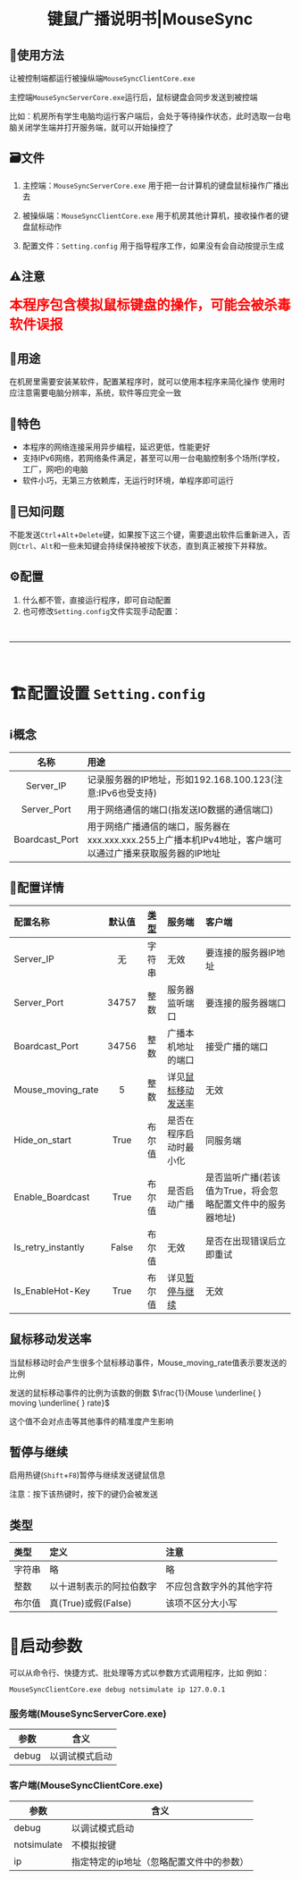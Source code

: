 # <center>键鼠广播说明书|MouseSync</center>

## 📖使用方法 

让被控制端都运行被操纵端`MouseSyncClientCore.exe`

主控端`MouseSyncServerCore.exe`运行后，鼠标键盘会同步发送到被控端

比如：机房所有学生电脑均运行客户端后，会处于等待操作状态，此时选取一台电脑关闭学生端并打开服务端，就可以开始操控了

## 🗃️文件 
1. 主控端：`MouseSyncServerCore.exe`	用于把一台计算机的键盘鼠标操作广播出去

2. 被操纵端：`MouseSyncClientCore.exe`	用于机房其他计算机，接收操作者的键盘鼠标动作

3. 配置文件：`Setting.config`			用于指导程序工作，如果没有会自动按提示生成

## ⚠️注意 
<font color=red size=5>**本程序包含模拟鼠标键盘的操作，可能会被杀毒软件误报**</font>

## 🚙用途 

在机房里需要安装某软件，配置某程序时，就可以使用本程序来简化操作
使用时应注意需要电脑分辨率，系统，软件等应完全一致

## 🤩特色 

- 本程序的网络连接采用异步编程，延迟更低，性能更好
- 支持IPv6网络，若网络条件满足，甚至可以用一台电脑控制多个场所(学校，工厂，网吧)的电脑
- 软件小巧，无第三方依赖库，无运行时环境，单程序即可运行

## 🤔已知问题 

不能发送`Ctrl`+`Alt`+`Delete`键，如果按下这三个键，需要退出软件后重新进入，否则`Ctrl`、`Alt`和一些未知键会持续保持被按下状态，直到真正被按下并释放。

## ⚙️配置 

1. 什么都不管，直接运行程序，即可自动配置
2. 也可修改`Setting.config`文件实现手动配置：

<br>

---

<br>

# 🏗️配置设置 `Setting.config`

## ℹ️概念 

|名称|用途|
|:---:|:---|
|Server_IP|记录服务器的IP地址，形如192.168.100.123(注意:IPv6也受支持)|
|Server_Port|用于网络通信的端口(指发送IO数据的通信端口)|
|Boardcast_Port|用于网络广播通信的端口，服务器在xxx.xxx.xxx.255上广播本机IPv4地址，客户端可以通过广播来获取服务器的IP地址|

## 📑配置详情 

|配置名称|默认值|[类型](#类型)|服务端|客户端|
|:---|:---:|:---:|:---|:---|
|Server_IP|无|字符串|无效|要连接的服务器IP地址|
|Server_Port|34757|整数|服务器监听端口|要连接的服务器端口|
|Boardcast_Port|34756|整数|广播本机地址的端口|接受广播的端口|
|Mouse_moving_rate|5|整数|详见[鼠标移动发送率](#鼠标移动发送率)|无效|
|Hide_on_start|True|布尔值|是否在程序启动时最小化|同服务端|
|Enable_Boardcast|True|布尔值|是否启动广播|是否监听广播(若该值为True，将会忽略配置文件中的服务器地址)|
|Is_retry_instantly|False|布尔值|无效|是否在出现错误后立即重试|
|Is_EnableHot-Key|True|布尔值|详见[暂停与继续](#暂停与继续)|无效|

## 鼠标移动发送率 
当鼠标移动时会产生很多个鼠标移动事件，Mouse_moving_rate值表示要发送的比例

发送的鼠标移动事件的比例为该数的倒数
$\frac{1}{Mouse \underline{ } moving \underline{ } rate}$

这个值不会对点击等其他事件的精准度产生影响

## 暂停与继续  
启用热键(`Shift`+`F8`)暂停与继续发送键鼠信息

注意：按下该热键时，按下的键仍会被发送


## 类型
|类型|定义|注意|
|:---|:---|:---|
|字符串|略|略|
|整数|以十进制表示的阿拉伯数字|不应包含数字外的其他字符|
|布尔值|真(True)或假(False)|该项不区分大小写|

# 🎨启动参数 
可以从命令行、快捷方式、批处理等方式以参数方式调用程序，比如
例如：

`MouseSyncClientCore.exe debug notsimulate ip 127.0.0.1`


### 服务端(MouseSyncServerCore.exe)
|参数|含义|
|---|---|
|debug|以调试模式启动|


### 客户端(MouseSyncClientCore.exe)
|参数|含义|
|---|---|
|debug|以调试模式启动|
|notsimulate|不模拟按键|
|ip|指定特定的ip地址（忽略配置文件中的参数）|

